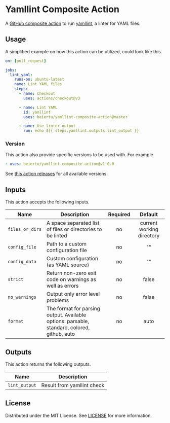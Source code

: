 # Yamllint Composite Action

A [GitHub composite action][gh-composite-action] to run [yamllint][yamllint], a linter for YAML files.

[gh-composite-action]: https://docs.github.com/en/actions/creating-actions/creating-a-composite-action
[yamllint]: https://yamllint.readthedocs.io/en/stable/index.html

## Usage

A simplified example on how this action can be utilized, could look like this.

```yaml
on: [pull_request]

jobs:
  lint_yaml:
    runs-on: ubuntu-latest
    name: Lint YAML files
    steps:
      - name: Checkout
        uses: actions/checkout@v3

      - name: Lint YAML
        id: yamllint
        uses: beiertu/yamllint-composite-action@master

      - name: Use linter output
        run: echo ${{ steps.yamllint.outputs.lint_output }}
```

### Version

This action also provide specific versions to be used with. For example

```yaml
- uses: beiertu/yamllint-composite-action@v1.0.0
```

See [this action releases][releases] for all available versions.

[releases]: https://github.com/beiertu-mms/yamllint-composite-action/releases

## Inputs

This action accepts the following inputs.

| Name            | Description                                                                                 | Required |          Default          |
|-----------------|---------------------------------------------------------------------------------------------|:--------:|:-------------------------:|
| `files_or_dirs` | A space separated list of files or directories to be linted                                 |    no    | current working directory |
| `config_file`   | Path to a custom configuration file                                                         |    no    |            ""             |
| `config_data`   | Custom configuration (as YAML source)                                                       |    no    |            ""             |
| `strict`        | Return non-zero exit code on warnings as well as errors                                     |    no    |           false           |
| `no_warnings`   | Output only error level problems                                                            |    no    |           false           |
| `format`        | The format for parsing output. Available options: parsable, standard, colored, github, auto |    no    |           auto            |

## Outputs

This action returns the following outputs.

| Name          | Description                |
|---------------|----------------------------|
| `lint_output` | Result from yamllint check |

## License

Distributed under the MIT License. See [LICENSE](./LICENSE) for more information.

